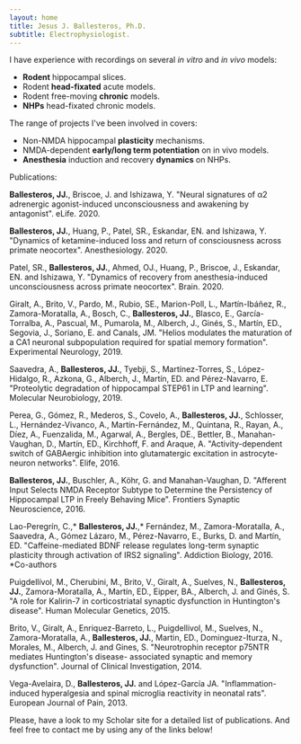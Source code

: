 ```yaml
---
layout: home
title: Jesus J. Ballesteros, Ph.D.
subtitle: Electrophysiologist. 
---
```


I have experience with recordings on several _in vitro_ and _in vivo_ models:

- **Rodent** hippocampal slices.
- Rodent **head-fixated** acute models.
- Rodent free-moving **chronic** models.
- **NHPs** head-fixated chronic models.

The range of projects I've been involved in covers:

- Non-NMDA hippocampal **plasticity** mechanisms.
- NMDA-dependent **early/long term potentiation** on in vivo models.
- **Anesthesia** induction and recovery **dynamics** on NHPs. 

Publications:

**Ballesteros, JJ.**, Briscoe, J. and Ishizawa, Y. "Neural signatures of α2 adrenergic agonist-induced unconsciousness and awakening by antagonist". eLife. 2020.

**Ballesteros, JJ.**, Huang, P., Patel, SR., Eskandar, EN. and Ishizawa, Y. "Dynamics of ketamine-induced loss and return of consciousness across primate neocortex". Anesthesiology. 2020.

Patel, SR., **Ballesteros, JJ.**, Ahmed, OJ., Huang, P., Briscoe, J., Eskandar, EN. and Ishizawa, Y. "Dynamics of recovery from anesthesia-induced unconsciousness across primate neocortex". Brain. 2020.

Giralt, A., Brito, V., Pardo, M., Rubio, SE., Marion-Poll, L., Martín-Ibáñez, R., Zamora-Moratalla, A., Bosch, C., **Ballesteros, JJ.**, Blasco, E., García-Torralba, A., Pascual, M., Pumarola, M., Alberch, J., Ginés, S., Martín, ED., Segovia, J., Soriano, E. and Canals, JM. "Helios modulates the maturation of a CA1 neuronal subpopulation required for spatial memory formation". Experimental Neurology, 2019.

Saavedra, A., **Ballesteros, JJ.**, Tyebji, S., Martínez-Torres, S., López-Hidalgo, R., Azkona, G., Alberch, J., Martín, ED. and Pérez-Navarro, E. "Proteolytic degradation of hippocampal STEP61 in LTP and learning". Molecular Neurobiology, 2019.

Perea, G., Gómez, R., Mederos, S., Covelo, A., **Ballesteros, JJ.**, Schlosser, L., Hernández-Vivanco, A., Martín-Fernández, M., Quintana, R., Rayan, A., Díez, A., Fuenzalida, M., Agarwal, A., Bergles, DE., Bettler, B., Manahan-Vaughan, D., Martín, ED., Kirchhoff, F. and Araque, A. "Activity-dependent switch of GABAergic inhibition into glutamatergic excitation in astrocyte-neuron networks". Elife, 2016.

**Ballesteros, JJ.**, Buschler, A., Köhr, G. and Manahan-Vaughan, D. "Afferent Input Selects NMDA Receptor Subtype to Determine the Persistency of Hippocampal LTP in Freely Behaving Mice". Frontiers Synaptic Neuroscience, 2016.

Lao-Peregrín, C.,* **Ballesteros, JJ.**,* Fernández, M., Zamora-Moratalla, A., Saavedra, A., Gómez Lázaro, M., Pérez-Navarro, E., Burks, D. and Martín, ED. "Caffeine-mediated BDNF release regulates long-term synaptic plasticity through activation of IRS2 signaling". Addiction Biology, 2016. *Co-authors

Puigdellívol, M., Cherubini, M., Brito, V., Giralt, A., Suelves, N., **Ballesteros, JJ.**, Zamora-Moratalla, A., Martín, ED., Eipper, BA., Alberch, J. and Ginés, S. "A role for Kalirin-7 in corticostriatal synaptic dysfunction in Huntington's disease". Human Molecular Genetics, 2015.

Brito, V., Giralt, A., Enriquez-Barreto, L., Puigdellivol, M., Suelves, N., Zamora-Moratalla, A., **Ballesteros, JJ.**, Martin, ED., Dominguez-Iturza, N., Morales, M., Alberch, J. and Gines, S. "Neurotrophin receptor p75NTR mediates Huntington's disease- associated synaptic and memory dysfunction". Journal of Clinical Investigation, 2014.

Vega-Avelaira, D., **Ballesteros, JJ.** and López-García JA. "Inflammation-induced hyperalgesia and spinal microglia reactivity in neonatal rats". European Journal of Pain, 2013.

Please, have a look to my Scholar site for a detailed list of publications.
And feel free to contact me by using any of the links below!
